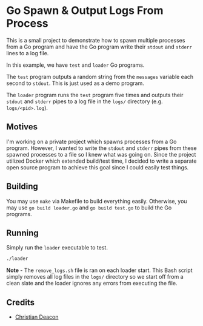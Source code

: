 # Go Spawn & Output Logs From Process
This is a small project to demonstrate how to spawn multiple processes from a Go program and have the Go program write their `stdout` and `stderr` lines to a log file.

In this example, we have `test` and `loader` Go programs.

The `test` program outputs a random string from the `messages` variable each second to `stdout`. This is just used as a demo program.

The `loader` program runs the `test` program five times and outputs their `stdout` and `stderr` pipes to a log file in the `logs/` directory (e.g. `logs/<pid>.log`).

## Motives
I'm working on a private project which spawns processes from a Go program. However, I wanted to write the `stdout` and `stderr` pipes from these spawned processes to a file so I knew what was going on. Since the project utilized Docker which extended build/test time, I decided to write a separate open source program to achieve this goal since I could easily test things.

## Building
You may use `make` via Makefile to build everything easily. Otherwise, you may use `go build loader.go` and `go build test.go` to build the Go programs.

## Running
Simply run the `loader` executable to test.

```bash
./loader
```

**Note** - The `remove_logs.sh` file is ran on each loader start. This Bash script simply removes all log files in the `logs/` directory so we start off from a clean slate and the loader ignores any errors from executing the file.

## Credits
* [Christian Deacon](https://github.com/gamemann)